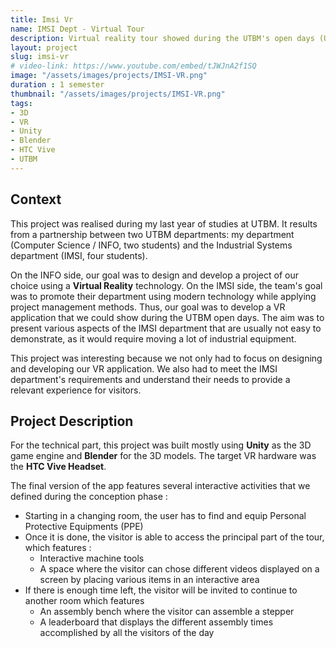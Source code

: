 ```yaml
---
title: Imsi Vr
name: IMSI Dept - Virtual Tour
description: Virtual reality tour showed during the UTBM's open days (Unity/VR)
layout: project
slug: imsi-vr
# video-link: https://www.youtube.com/embed/tJWJnA2f1SQ
image: "/assets/images/projects/IMSI-VR.png"
duration : 1 semester
thumbnail: "/assets/images/projects/IMSI-VR.png"
tags:
- 3D
- VR
- Unity
- Blender
- HTC Vive
- UTBM
---
```


## Context
This project was realised during my last year of studies at UTBM. It results from a partnership between two UTBM departments: my department (Computer Science / INFO, two students) and the Industrial Systems department (IMSI, four students). 

On the INFO side, our goal was to design and develop a project of our choice using a **Virtual Reality** technology. On the IMSI side, the team's goal was to promote their department using modern technology while applying project management methods. Thus, our goal was to develop a VR application that we could show during the UTBM open days. The aim was to present various aspects of the IMSI department that are usually not easy to demonstrate, as it would require moving a lot of industrial equipment.

This project was interesting because we not only had to focus on designing and developing our VR application. We also had to meet the IMSI department's requirements and understand their needs to provide a relevant experience for visitors.

## Project Description
For the technical part, this project was built mostly using **Unity** as the 3D game engine and **Blender** for the 3D models. The target VR hardware was the **HTC Vive Headset**.

The final version of the app features several interactive activities that we defined during the conception phase :  
<ul>
<li>Starting in a changing room, the user has to find and equip Personal Protective Equipments (PPE)</li>
<li>Once it is done, the visitor is able to access the principal part of the tour, which features :  
	<ul>
		<li>Interactive machine tools</li>
		<li>A space where the visitor can chose different videos displayed on a screen by placing various items in an interactive area</li>
	</ul>
</li>
<li>If there is enough time left, the visitor will be invited to continue to another room which features  
	<ul>
		<li>An assembly bench where the visitor can assemble a stepper</li>
		<li>A leaderboard that displays the different assembly times accomplished by all the visitors of the day</li>
	</ul>
</li>
</ul>